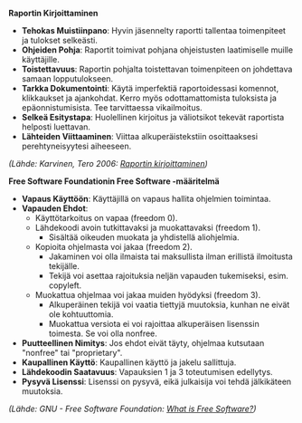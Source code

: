 **Raportin Kirjoittaminen**

- **Tehokas Muistiinpano**: Hyvin jäsennelty raportti tallentaa toimenpiteet ja tulokset selkeästi.
- **Ohjeiden Pohja**: Raportit toimivat pohjana ohjeistusten laatimiselle muille käyttäjille.
- **Toistettavuus**: Raportin pohjalta toistettavan toimenpiteen on johdettava samaan lopputulokseen.
- **Tarkka Dokumentointi**: Käytä imperfektiä raportoidessasi komennot, klikkaukset ja ajankohdat. Kerro myös odottamattomista tuloksista ja epäonnistumisista. Tee tarvittaessa vikailmoitus.
- **Selkeä Esitystapa**: Huolellinen kirjoitus ja väliotsikot tekevät raportista helposti luettavan.
- **Lähteiden Viittaaminen**: Viittaa alkuperäistekstiin osoittaaksesi perehtyneisyytesi aiheeseen.

*(Lähde: Karvinen, Tero 2006: [Raportin kirjoittaminen](https://terokarvinen.com/2006/raportin-kirjoittaminen-4/))*

**Free Software Foundationin Free Software -määritelmä**

- **Vapaus Käyttöön**: Käyttäjillä on vapaus hallita ohjelmien toimintaa.
- **Vapauden Ehdot**:
   - Käyttötarkoitus on vapaa (freedom 0).
   - Lähdekoodi avoin tutkittavaksi ja muokattavaksi (freedom 1).
      - Sisältää oikeuden muokata ja yhdistellä aliohjelmia.
   - Kopioita ohjelmasta voi jakaa (freedom 2).
      - Jakaminen voi olla ilmaista tai maksullista ilman erillistä ilmoitusta tekijälle.
      - Tekijä voi asettaa rajoituksia neljän vapauden tukemiseksi, esim. copyleft.
   - Muokattua ohjelmaa voi jakaa muiden hyödyksi (freedom 3).
      - Alkuperäinen tekijä voi vaatia tiettyjä muutoksia, kunhan ne eivät ole kohtuuttomia.
      - Muokattua versiota ei voi rajoittaa alkuperäisen lisenssin toimesta. Se voi olla nonfree.
- **Puutteellinen Nimitys**: Jos ehdot eivät täyty, ohjelmaa kutsutaan "nonfree" tai "proprietary".
- **Kaupallinen Käyttö**: Kaupallinen käyttö ja jakelu sallittuja.
- **Lähdekoodin Saatavuus**: Vapauksien 1 ja 3 toteutumisen edellytys.
- **Pysyvä Lisenssi**: Lisenssi on pysyvä, eikä julkaisija voi tehdä jälkikäteen muutoksia.

*(Lähde: GNU - Free Software Foundation: [What is Free Software?](https://www.gnu.org/philosophy/free-sw.html))*
